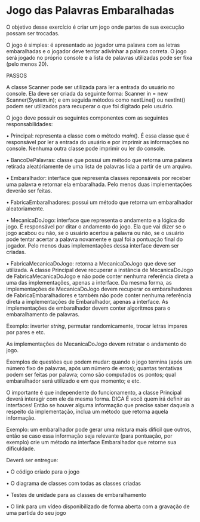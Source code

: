 # Jogo das Palavras Embaralhadas 

O objetivo desse exercício é criar um jogo onde partes de sua execução possam ser trocadas. 

O jogo é simples: é apresentado ao jogador uma palavra com as letras embaralhadas e o jogador deve tentar adivinhar a palavra correta. O jogo será jogado no próprio console e a lista de palavras utilizadas pode ser fixa (pelo menos 20). 

PASSOS 

A classe Scanner pode ser utilizada para ler a entrada do usuário no console. Ela deve ser criada da seguinte forma: Scanner in = new Scanner(System.in); e em seguida métodos como nextLine() ou nextInt() podem ser utilizados para recuperar o que foi digitado pelo usuário. 

O jogo deve possuir os seguintes componentes com as seguintes responsabilidades: 

• Principal: representa a classe com o método *main*(). É essa classe que é responsável por ler a entrada do usuário e por imprimir as informações no console. Nenhuma outra classe pode imprimir ou ler do console. 

• BancoDePalavras: classe que possui um método que retorna uma palavra retirada aleatóriamente de uma lista de palavras lida a partir de um arquivo. 

• Embaralhador: interface que representa classes reponsáveis por receber uma palavra e retornar ela embaralhada. Pelo menos duas implementações deverão ser feitas. 

• FabricaEmbaralhadores: possui um método que retorna um embaralhador aleatoriamente. 

• MecanicaDoJogo: interface que representa o andamento e a lógica do jogo. É responsável por ditar o andamento do jogo. Ela que vai dizer se o jogo acabou ou não, se o usuário acertou a palavra ou não, se o usuário pode tentar acertar a palavra novamente e qual foi a pontuação final do jogador. Pelo menos duas implementações dessa interface devem ser criadas. 

• FabricaMecanicaDoJogo: retorna a MecanicaDoJogo que deve ser utilizada. A classe Principal deve recuperar a instância de MecanicaDoJogo de FabricaMecanicaDoJogo e não pode conter nenhuma referência direta a uma das implementações, apenas a interface. Da mesma forma, as implementações de MecanicaDoJogo devem recuperar os embaralhadores de FabricaEmbaralhadores e também não pode conter nenhuma referência direta a implementações de Embaralhador, apenas a interface. As implementações de embaralhador devem conter algoritmos para o embaralhamento de palavras. 

Exemplo: inverter *string*, permutar randomicamente, trocar letras impares por pares e etc.

As implementações de MecanicaDoJogo devem retratar o andamento do jogo. 

Exemplos de questões que podem mudar: quando o jogo termina (após um número fixo de palavras, após um número de erros); quantas tentativas podem ser feitas por palavra; como são computados os pontos; qual embaralhador será utilizado e em que momento; e etc. 

O importante é que independente do funcionamento, a classe Principal deverá interagir com ele da mesma forma.  DICA É você quem irá definir as interfaces! Então se houver alguma informação que precise saber daquela a respeito da implementação, inclua um método que retorna aquela informação. 

Exemplo: um embaralhador pode gerar uma mistura mais difícil que outros, então se caso essa informação seja relevante (para pontuação, por exemplo) crie um método na interface Embaralhador que retorne sua dificuldade. 

Deverá ser entregue: 

• O código criado para o jogo 

• O diagrama de classes com todas as classes criadas 

• Testes de unidade para as classes de embaralhamento 

• O link para um vídeo disponibilizado de forma aberta com a gravação de uma partida do seu jogo 
